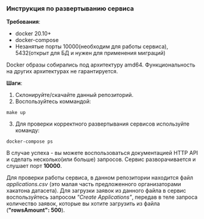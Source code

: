 ### Инструкция по развертыванию сервиса

**Требования**:
* docker 20.10+
* docker-compose
* Незанятые порты 10000(необходим для работы сервиса), 5432(открыт для БД и нужен для применения миграций)

Docker образы собирались под архитектуру amd64. Функциональность на других архитектурах не гарантируется.

**Шаги**:
1. Склонируйте/скачайте данный репозиторий.
2. Воспользуйтесь коммандой:
```shell
make up
```
3. Для проверки корректного развертывания сервисов используйте команду:
```shell
docker-compose ps
```

В случае успеха - вы можете воспользоваться документацией HTTP API и сделать несколько(или больше) запросов.
Сервис разворачивается и слушает порт **10000**. 

Для проверки работы сервиса, в данном репозитории находится файл
_applications.csv_ (это малая часть предложенного организаторами хакатона датасета). Для загрузки заявок из данного файла
в сервис воспользуйтесь запросом _"Create Applications"_, передав в теле запроса количество заявок, которые вы хотите загрузить
из файла (**"rowsAmount": 500**).